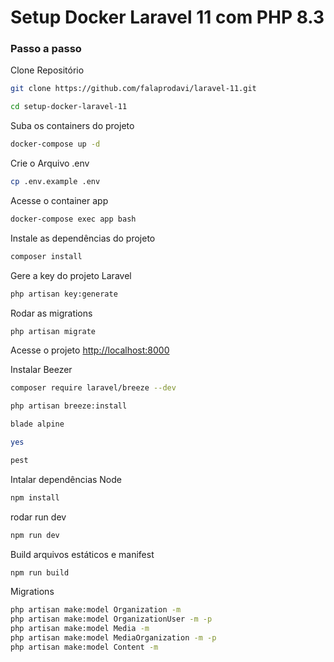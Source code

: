 
# Setup Docker Laravel 11 com PHP 8.3

### Passo a passo
Clone Repositório
```sh
git clone https://github.com/falaprodavi/laravel-11.git
```
```sh
cd setup-docker-laravel-11
```
Suba os containers do projeto
```sh
docker-compose up -d
```
Crie o Arquivo .env
```sh
cp .env.example .env
```

Acesse o container app
```sh
docker-compose exec app bash
```

Instale as dependências do projeto
```sh
composer install
```

Gere a key do projeto Laravel
```sh
php artisan key:generate
```

Rodar as migrations
```sh
php artisan migrate
```

Acesse o projeto
[http://localhost:8000](http://localhost:8000)


Instalar Beezer
```sh
composer require laravel/breeze --dev
```
```sh
php artisan breeze:install 
```
```sh
blade alpine
```
```sh
yes
```
```sh
pest
```
Intalar dependências Node
```sh
npm install
```
rodar run dev
```sh
npm run dev
```
Build arquivos estáticos e manifest
```sh
npm run build
```

Migrations
```sh
php artisan make:model Organization -m
php artisan make:model OrganizationUser -m -p
php artisan make:model Media -m   
php artisan make:model MediaOrganization -m -p
php artisan make:model Content -m
```


